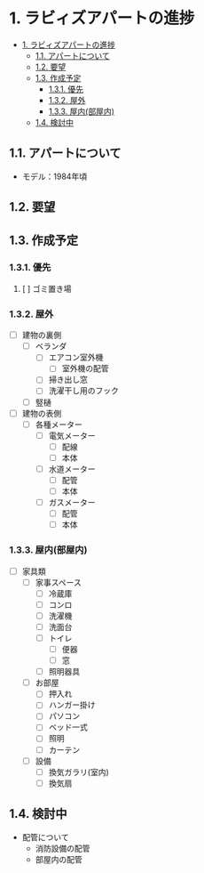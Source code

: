 # 1. ラビィズアパートの進捗

- [1. ラビィズアパートの進捗](#1-ラビィズアパートの進捗)
  - [1.1. アパートについて](#11-アパートについて)
  - [1.2. 要望](#12-要望)
  - [1.3. 作成予定](#13-作成予定)
    - [1.3.1. 優先](#131-優先)
    - [1.3.2. 屋外](#132-屋外)
    - [1.3.3. 屋内(部屋内)](#133-屋内部屋内)
  - [1.4. 検討中](#14-検討中)

## 1.1. アパートについて

- モデル：1984年頃

## 1.2. 要望

## 1.3. 作成予定

### 1.3.1. 優先

1. [ ] ゴミ置き場

### 1.3.2. 屋外

- [ ] 建物の裏側
  - [ ] ベランダ
    - [ ] エアコン室外機
      - [ ] 室外機の配管
    - [ ] 掃き出し窓
    - [ ] 洗濯干し用のフック
  - [ ] 竪樋
- [ ] 建物の表側
  - [ ] 各種メーター
    - [ ] 電気メーター
      - [ ] 配線
      - [ ] 本体
    - [ ] 水道メーター
      - [ ] 配管
      - [ ] 本体
    - [ ] ガスメーター
      - [ ] 配管
      - [ ] 本体

### 1.3.3. 屋内(部屋内)

- [ ] 家具類
  - [ ] 家事スペース
    - [ ] 冷蔵庫
    - [ ] コンロ
    - [ ] 洗濯機
    - [ ] 洗面台
    - [ ] トイレ
      - [ ] 便器
      - [ ] 窓
    - [ ] 照明器具
  - [ ] お部屋
    - [ ] 押入れ
    - [ ] ハンガー掛け
    - [ ] パソコン
    - [ ] ベッド一式
    - [ ] 照明
    - [ ] カーテン
  - [ ] 設備
    - [ ] 換気ガラリ(室内)
    - [ ] 換気扇

## 1.4. 検討中

- 配管について
  - 消防設備の配管
  - 部屋内の配管
